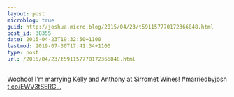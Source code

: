 ```yaml
---
layout: post
microblog: true
guid: http://joshua.micro.blog/2015/04/23/t591157770172366848.html
post_id: 38355
date: 2015-04-23T19:32:50+1100
lastmod: 2019-07-30T17:41:34+1100
type: post
url: /2015/04/23/t591157770172366848.html
---
```

Woohoo! I'm marrying Kelly and Anthony at Sirromet Wines! #marriedbyjosh [t.co/EWV3tSERG...](http://t.co/EWV3tSERGV)
